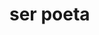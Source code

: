 <!DOCTYPE html>
<html  lang="pt-br">
  <head>
     <h1>ser poeta</h1>
     <meta charset='otf-8">
   </head>
   <body>
   
